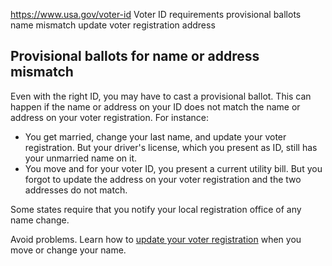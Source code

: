 

https://www.usa.gov/voter-id
Voter ID requirements
provisional ballots name mismatch
update voter registration address

**Provisional ballots for name or address mismatch**
----------------------------------------------------

Even with the right ID, you may have to cast a provisional ballot. This can happen if the name or address on your ID does not match the name or address on your voter registration. For instance:

* You get married, change your last name, and update your voter registration. But your driver's license, which you present as ID, still has your unmarried name on it.
* You move and for your voter ID, you present a current utility bill. But you forgot to update the address on your voter registration and the two addresses do not match.

Some states require that you notify your local registration office of any name change.

Avoid problems. Learn how to
[update your voter registration](https://www.usa.gov/change-voter-registration)
when you move or change your name.
